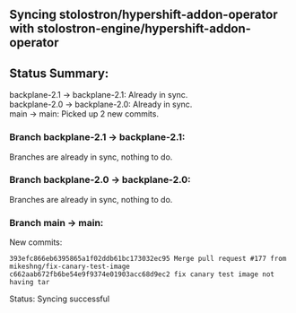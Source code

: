 ## Syncing stolostron/hypershift-addon-operator with stolostron-engine/hypershift-addon-operator

## Status Summary:

backplane-2.1 -> backplane-2.1: Already in sync.  
backplane-2.0 -> backplane-2.0: Already in sync.  
main -> main: Picked up 2 new commits.  

### Branch backplane-2.1 -> backplane-2.1:

Branches are already in sync, nothing to do.

### Branch backplane-2.0 -> backplane-2.0:

Branches are already in sync, nothing to do.

### Branch main -> main:

New commits:

```
393efc866eb6395865a1f02ddb61bc173032ec95 Merge pull request #177 from mikeshng/fix-canary-test-image
c662aab672fb6be54e9f9374e01903acc68d9ec2 fix canary test image not having tar
```

Status: Syncing successful
